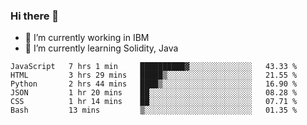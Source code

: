 ### Hi there 👋

<!--
**mathcodeman/mathcodeman** is a ✨ _special_ ✨ repository because its `README.md` (this file) appears on your GitHub profile.

Here are some ideas to get you started:

- 🔭 I’m currently working on ...
- 🌱 I’m currently learning ...
- 👯 I’m looking to collaborate on ...
- 🤔 I’m looking for help with ...
- 💬 Ask me about ...
- 📫 How to reach me: ...
- 😄 Pronouns: ...
- ⚡ Fun fact: ...
-->

- 🔭 I’m currently working in IBM
- 🌱 I’m currently learning Solidity, Java

<!--START_SECTION:waka-->

```text
JavaScript   7 hrs 1 min     ██████████▓░░░░░░░░░░░░░░   43.33 %
HTML         3 hrs 29 mins   █████▒░░░░░░░░░░░░░░░░░░░   21.55 %
Python       2 hrs 44 mins   ████▒░░░░░░░░░░░░░░░░░░░░   16.90 %
JSON         1 hr 20 mins    ██░░░░░░░░░░░░░░░░░░░░░░░   08.28 %
CSS          1 hr 14 mins    ██░░░░░░░░░░░░░░░░░░░░░░░   07.71 %
Bash         13 mins         ▒░░░░░░░░░░░░░░░░░░░░░░░░   01.35 %
```

<!--END_SECTION:waka-->
